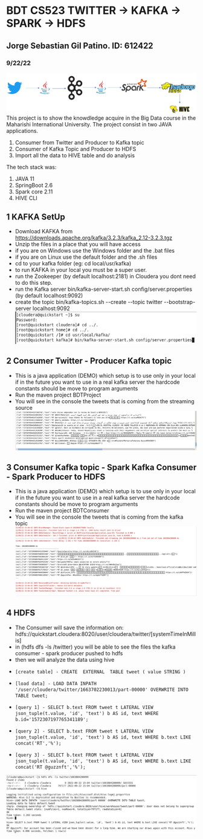 # BDT CS523 TWITTER -> KAFKA -> SPARK -> HDFS
## Jorge Sebastian Gil Patino. ID: 612422
### 9/22/22
![Pipeline](https://github.com/sebastiangilpatino/twitter-kafka-spark-hadoop/blob/master/Pipeline.jpg)  
This project is to show the knowdledge acquire in the Big Data course in the Maharishi International University. The project consist in two JAVA applications.
1. Consumer from Twitter and Producer to Kafka topic
2. Consumer of Kafka Topic and Producer to HDFS
3. Import all the data to HIVE table and do analysis

The tech stack was:
1. JAVA 11
2. SpringBoot 2.6
3. Spark core 2.11
4. HIVE CLI
## 1 KAFKA SetUp
- Download KAFKA from https://downloads.apache.org/kafka/3.2.3/kafka_2.12-3.2.3.tgz 
- Unzip the files in a place that you will have access
- if you are on Windows use the Windows folder and the .bat files
- if you are on Linux use the default folder and the .sh files
- cd to your kafka folder (eg: cd local/usr/kafka)
- to run KAFKA in your local you must be a super user.
- run the Zookeeper (by default localhost:2181) in Cloudera you dont need to do this step.
- run the Kafka server bin/kafka-server-start.sh config/server.properties (by default localhost:9092)
- create the topic bin/kafka-topics.sh --create --topic twitter --bootstrap-server localhost:9092
![Kakfa-server](https://github.com/sebastiangilpatino/twitter-kafka-spark-hadoop/blob/master/kafka-server-run.jpg) 
## 2 Consumer Twitter - Producer Kafka topic
- This is a java application (DEMO) which setup is to use only in your local if in the future you want to use in a real kafka server the hardcode constants should be move to program arguments
- Run the maven project BDTProject 
- You will see in the console the tweets that is coming from the streaming source
![twitter-streaming](https://github.com/sebastiangilpatino/twitter-kafka-spark-hadoop/blob/master/twitter-streaming.jpg)
## 3 Consumer Kafka topic - Spark Kafka Consumer - Spark Producer to HDFS
- This is a java application (DEMO) which setup is to use only in your local if in the future you want to use in a real kafka server the hardcode constants should be move to program arguments
- Run the maven project BDTConsumer
- You will see in the console the tweets that is coming from the kafka topic
![Spark-commit](https://github.com/sebastiangilpatino/twitter-kafka-spark-hadoop/blob/master/spark-commit.jpg)
## 4 HDFS
- The Consumer will save the information on: hdfs://quickstart.cloudera:8020/user/cloudera/twitter/[systemTimeInMillis]
- in (hdfs dfs -ls /twitter) you will be able to see the files the kafka consumer - spark producer pushed to hdfs
- then we will analyze the data using hive
-     [create table] - CREATE  EXTERNAL  TABLE tweet ( value STRING )
-     [load data] - LOAD DATA INPATH '/user/cloudera/twitter/1663702230013/part-00000' OVERWRITE INTO TABLE tweet;
-     [query 1] - SELECT b.text FROM tweet t LATERAL VIEW json_tuple(t.value, 'id', 'text') b AS id, text WHERE b.id='1572307197765341189';
-     [query 2] - SELECT b.text FROM tweet t LATERAL VIEW json_tuple(t.value, 'id', 'text') b AS id, text WHERE b.text LIKE concat('RT','%');
-     [query 3] - SELECT b.text FROM tweet t LATERAL VIEW json_tuple(t.value, 'id', 'text') b AS id, text WHERE b.text LIKE concat('RT @guzznft','%');
![hive-1](https://github.com/sebastiangilpatino/twitter-kafka-spark-hadoop/blob/master/hive-1.jpg)
![hive-2](https://github.com/sebastiangilpatino/twitter-kafka-spark-hadoop/blob/master/hive-2.jpg)
